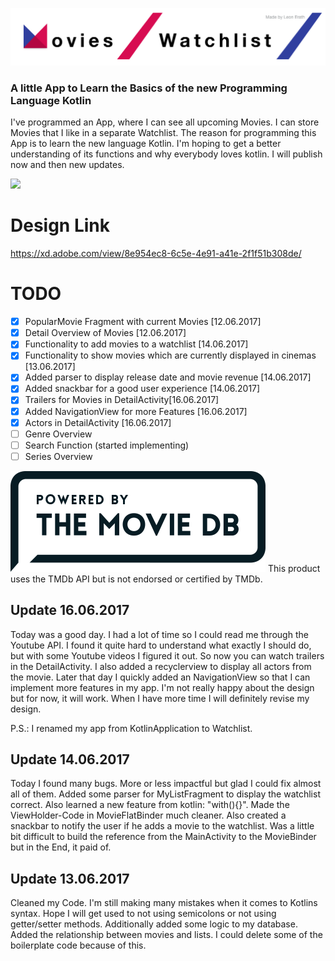 [<img src="screenshots/Banner.png" />]()

### A little App to Learn the Basics of the new Programming Language Kotlin

I've programmed an App, where I can see all upcoming Movies. I can store Movies that I like in a separate Watchlist. The reason for programming this App is to learn the new language Kotlin. I'm hoping to get a better understanding of its functions and why everybody loves kotlin. I will publish now and then new updates.


[<img src="videos/watchlist fin.gif" width="240" />]()

# Design Link
https://xd.adobe.com/view/8e954ec8-6c5e-4e91-a41e-2f1f51b308de/


# TODO
- [x] PopularMovie Fragment with current Movies [12.06.2017]
- [x] Detail Overview of Movies [12.06.2017]
- [x] Functionality to add movies to a watchlist [14.06.2017]
- [x] Functionality to show movies which are currently displayed in cinemas [13.06.2017]
- [x] Added parser to display release date and movie revenue [14.06.2017]
- [x] Added snackbar for a good user experience [14.06.2017]
- [x] Trailers for Movies in DetailActivity[16.06.2017]
- [x] Added NavigationView for more Features [16.06.2017]
- [x] Actors in DetailActivity [16.06.2017]
- [ ] Genre Overview
- [ ] Search Function (started implementing)
- [ ] Series Overview

[<img src="screenshots/tmdb_logo.png"/>]()
This product uses the TMDb API but is not endorsed or certified by TMDb.

## Update 16.06.2017

Today was a good day. I had a lot of time so I could read me through the Youtube API. I found it quite hard to understand what exactly I should do, but with some Youtube videos I figured it out. So now you can watch trailers in the DetailActivity. I also added a recyclerview to display all actors from the movie. Later that day I quickly added an NavigationView so that I can implement more features in my app. I'm not really happy about the design but for now, it will work. When I have more time I will definitely revise my design. 

P.S.: I renamed my app from KotlinApplication to Watchlist.

## Update 14.06.2017

Today I found many bugs. More or less impactful but glad I could fix almost all of them. Added some parser for MyListFragment to display the watchlist correct. Also learned a new feature from kotlin: "with(){}". Made the ViewHolder-Code in MovieFlatBinder much cleaner. Also created a snackbar to notify the user if he adds a movie to the watchlist. Was a little bit difficult to build the reference from the MainActivity to the MovieBinder but in the End, it paid of.

## Update 13.06.2017

Cleaned my Code. I'm still making many mistakes when it comes to Kotlins syntax. Hope I will get used to not using semicolons or not using getter/setter methods. Additionally added some logic to my database. Added the relationship between movies and lists. I could delete some of the boilerplate code because of this.
